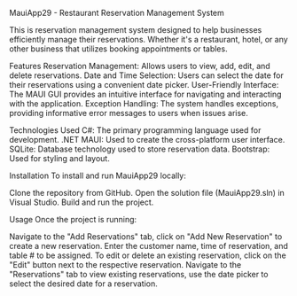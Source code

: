 MauiApp29 - Restaurant Reservation Management System

This is  reservation management system designed to help businesses efficiently manage their reservations. Whether it's a restaurant, hotel, or any other business that utilizes booking appointments or tables.

Features
Reservation Management: Allows users to view, add, edit, and delete reservations.
Date and Time Selection: Users can select the date for their reservations using a convenient date picker.
User-Friendly Interface: The MAUI GUI provides an intuitive interface for navigating and interacting with the application.
Exception Handling: The system handles exceptions, providing informative error messages to users when issues arise.

Technologies Used
C#: The primary programming language used for development.
.NET MAUI: Used to create the cross-platform user interface.
SQLite: Database technology used to store reservation data.
Bootstrap: Used for styling and layout.

Installation
To install and run MauiApp29 locally:

Clone the repository from GitHub.
Open the solution file (MauiApp29.sln) in Visual Studio.
Build and run the project.

Usage
Once the project is running:

Navigate to the "Add Reservations" tab, click on "Add New Reservation" to create a new reservation.
Enter the customer name, time of reservation, and table # to be assigned.
To edit or delete an existing reservation, click on the "Edit" button next to the respective reservation.
Navigate to the "Reservations" tab to view existing reservations, use the date picker to select the desired date for a reservation.
